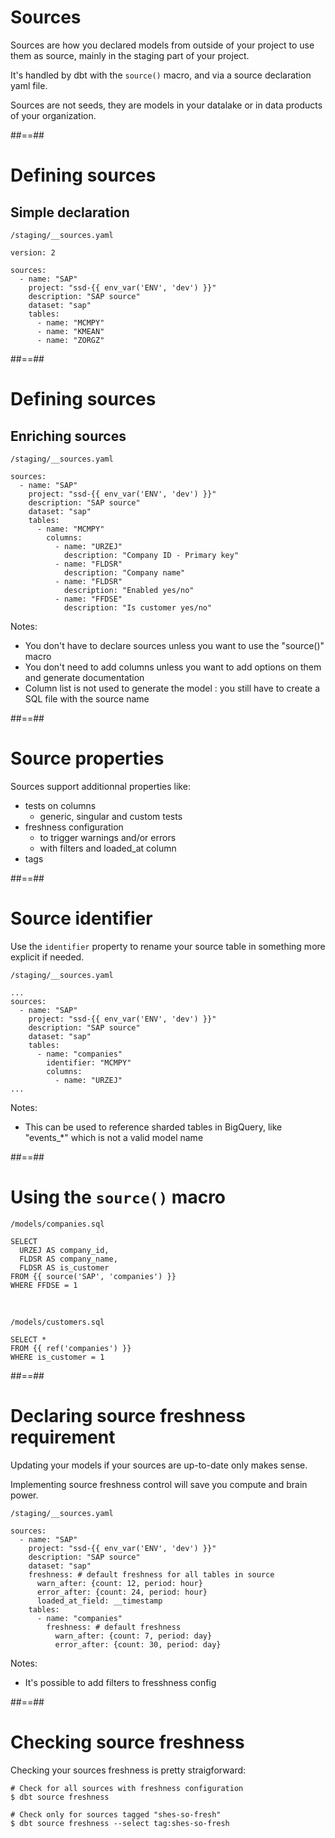 <!-- .slide: class="with-code"-->
# Sources

Sources are how you declared models from outside of your project to use them as source, mainly in the staging part of your project.

It's handled by dbt with the `source()` macro, and via a source declaration yaml file.

Sources are not seeds, they are models in your datalake or in data products of your organization.

##==##
<!-- .slide: class="with-code"-->
# Defining sources

## Simple declaration

`/staging/__sources.yaml`
```yaml[]
version: 2

sources:
  - name: "SAP"
    project: "ssd-{{ env_var('ENV', 'dev') }}"
    description: "SAP source"
    dataset: "sap"
    tables:
      - name: "MCMPY"
      - name: "KMEAN"
      - name: "ZORGZ"
```

##==##
<!-- .slide: class="with-code"-->
# Defining sources

## Enriching sources

`/staging/__sources.yaml`
```yaml[]
sources:
  - name: "SAP"
    project: "ssd-{{ env_var('ENV', 'dev') }}"
    description: "SAP source"
    dataset: "sap"
    tables:
      - name: "MCMPY"
        columns:
          - name: "URZEJ"
            description: "Company ID - Primary key"
          - name: "FLDSR"
            description: "Company name"
          - name: "FLDSR"
            description: "Enabled yes/no"
          - name: "FFDSE"
            description: "Is customer yes/no"
```

Notes:
* You don't have to declare sources unless you want to use the "source()" macro
* You don't need to add columns unless you want to add options on them and generate documentation
* Column list is not used to generate the model : you still have to create a SQL file with the source name

##==##
<!-- .slide: class="with-code"-->
# Source properties

Sources support additionnal properties like:

* tests on columns
  * generic, singular and custom tests
* freshness configuration
  * to trigger warnings and/or errors
  * with filters and loaded_at column
* tags

##==##
<!-- .slide: class="with-code"-->
# Source identifier

Use the `identifier` property to rename your source table in something more explicit if needed.

`/staging/__sources.yaml`
```yaml[]
...
sources:
  - name: "SAP"
    project: "ssd-{{ env_var('ENV', 'dev') }}"
    description: "SAP source"
    dataset: "sap"
    tables:
      - name: "companies"
        identifier: "MCMPY"
        columns:
          - name: "URZEJ"
...
```

Notes:
* This can be used to reference sharded tables in BigQuery, like "events_*" which is not a valid model name

##==##
<!-- .slide: class="with-code"-->

# Using the `source()` macro

`/models/companies.sql`
```sql[]
SELECT
  URZEJ AS company_id,
  FLDSR AS company_name,
  FLDSR AS is_customer
FROM {{ source('SAP', 'companies') }}
WHERE FFDSE = 1
```

<br/>

`/models/customers.sql`
```sql[]
SELECT *
FROM {{ ref('companies') }}
WHERE is_customer = 1
```

##==##
<!-- .slide: class="with-code"-->
# Declaring source freshness requirement

Updating your models if your sources are up-to-date only makes sense.

Implementing source freshness control will save you compute and brain power.

`/staging/__sources.yaml`
```yaml[]
sources:
  - name: "SAP"
    project: "ssd-{{ env_var('ENV', 'dev') }}"
    description: "SAP source"
    dataset: "sap"
    freshness: # default freshness for all tables in source
      warn_after: {count: 12, period: hour}
      error_after: {count: 24, period: hour}
      loaded_at_field: __timestamp
    tables:
      - name: "companies"
        freshness: # default freshness
          warn_after: {count: 7, period: day}
          error_after: {count: 30, period: day}
```

Notes:
* It's possible to add filters to fresshness config


##==##
<!-- .slide: class="with-code"-->
# Checking source freshness

Checking your sources freshness is pretty straigforward:

```bash[]
# Check for all sources with freshness configuration
$ dbt source freshness

# Check only for sources tagged "shes-so-fresh"
$ dbt source freshness --select tag:shes-so-fresh
```
